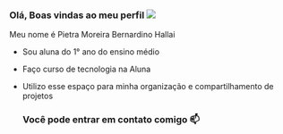 ### Olá, Boas vindas ao meu perfil ![](https://media.tenor.com/uZPM-p8lnuYAAAAi/cute.gif)


Meu nome é Pietra Moreira Bernardino Hallai 

- Sou aluna do 1° ano do ensino médio
- Faço curso de tecnologia na Aluna
- Utilizo esse espaço para minha organização e compartilhamento de projetos

  ### Você pode entrar em contato comigo 📫



 
